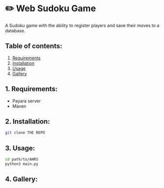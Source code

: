 # ✏️ Web Sudoku Game
A Sudoku game with the ability to register players and save their moves to a database. 

## Table of contents:
1. [Requirements](#1-requirements)
2. [Installation](#2-installation)
3. [Usage](#3-usage)
4. [Gallery](#4-gallery)

## 1. Requirements:
 - Payara server
 - Maven

## 2. Installation:
```bash
git clone THE REPO
```

## 3. Usage:
```bash
cd path/to/AHRS
python3 main.py
```

## 4. Gallery:
